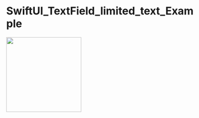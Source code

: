 # SwiftUI_TextField_limited_text_Example

<img src="https://user-images.githubusercontent.com/6063541/211464191-d7cd22a2-4c3c-49fc-a73b-eba1c67ebda3.gif" width="200">
